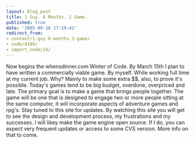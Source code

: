 ```yaml
---
layout: blog_post
title: 1 Guy. 6 Months. 1 Game.
published: true
date: '2005-09-16 17:19:42'
redirect_from:
- content/1-guy-6-months-1-game/
- node/4189/
- import_node/24/
---
```


Now begins the whensdinner.com Winter of Code. By March 15th I plan to have written a commercially viable game. By myself. While working full time at my current job. Why? Mainly to make some extra $$, also, to prove it's possible. Today's games tend to be big budget, overdone, overpriced and late. The primary goal is to make a game that brings people together. The game will be one that is designed to engage two or more people sitting at the same computer, it will incorporate aspects of adventure games and rpg's. Stay tuned to this site for updates. By watching this site you will get to see the design and development process, my frustrations and my successes. I will likey make the game engine open source. If I do, you can expect very frequent updates or access to some CVS version. More info on that to come.
